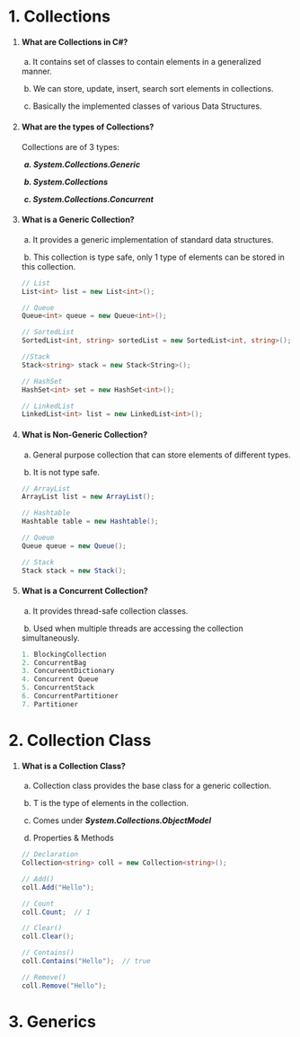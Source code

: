# 1. Collections



1. #### What are Collections in C#?

   ​	a. It contains set of classes to contain elements in a generalized manner.

   ​	b. We can store, update, insert, search sort elements in collections.

   ​	c. Basically the implemented classes of various Data Structures.



2. #### What are the types of Collections?

   Collections are of 3 types:

   ​	***a. System.Collections.Generic***

   ​	***b. System.Collections***

   ​	***c. System.Collections.Concurrent***



3. #### What is a Generic Collection?

   ​	a. It provides a generic implementation of standard data structures.

   ​	b. This collection is type safe, only 1 type of elements can be stored in this collection.

   ```c#
   // List
   List<int> list = new List<int>();
   
   // Queue
   Queue<int> queue = new Queue<int>();
   
   // SortedList
   SortedList<int, string> sortedList = new SortedList<int, string>();
   
   //Stack
   Stack<string> stack = new Stack<String>();
   
   // HashSet
   HashSet<int> set = new HashSet<int>();
   
   // LinkedList
   LinkedList<int> list = new LinkedList<int>();
   ```



4. #### What is Non-Generic Collection?

   ​	a. General purpose collection that can store elements of different types.

   ​	b. It is not type safe.

   ```c#
   // ArrayList
   ArrayList list = new ArrayList();
   
   // Hashtable
   Hashtable table = new Hashtable();
   
   // Queue
   Queue queue = new Queue();
   
   // Stack
   Stack stack = new Stack();
   ```



5. #### What is a Concurrent Collection?

   ​	a. It provides thread-safe collection classes.

   ​	b. Used when multiple threads are accessing the collection simultaneously.

   ```c#
   1. BlockingCollection
   2. ConcurrentBag
   3. ConcureentDictionary
   4. Concurrent Queue
   5. ConcurrentStack
   6. ConcurrentPartitioner
   7. Partitioner
   ```







# 2. Collection Class



1. #### What is a Collection Class?

   ​	a. Collection<T> class provides the base class for a generic collection.

   ​	b. T is the type of elements in the collection.

   ​	c. Comes under ***System.Collections.ObjectModel***

   ​	d. Properties & Methods

   ```c#
   // Declaration
   Collection<string> coll = new Collection<string>();
   
   // Add()
   coll.Add("Hello");
   
   // Count
   coll.Count;	// 1
   
   // Clear()
   coll.Clear();
   
   // Contains()
   coll.Contains("Hello");	// true
   
   // Remove()
   coll.Remove("Hello");
   
   
   ```

   



# 3. Generics

















































































